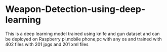# Weapon-Detection-using-deep-learning
This is a deep learning model trained using knife and gun dataset and can be deployed on Raspberry pi,mobile phone,pc with any os and trained with 402 files with 201 jpgs and 201 xml files
